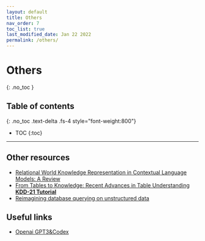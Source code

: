 ```yaml
---
layout: default
title: Others
nav_order: 7
toc_list: true
last_modified_date: Jan 22 2022
permalink: /others/
---
```

# Others
{: .no_toc }

## Table of contents
{: .no_toc .text-delta .fs-4 style="font-weight:800"}

- TOC
{:toc}

---
## Other resources
- [Relational World Knowledge Representation in Contextual Language Models: A Review](https://arxiv.org/abs/2104.05837)
- [From Tables to Knowledge: Recent Advances in Table Understanding **KDD-21 Tutorial**](https://usc-isi-i2.github.io/KDD21Tutorial/)
- [Reimagining database querying on unstructured data](https://ai.facebook.com/blog/using-ai-for-database-queries-on-any-unstructured-data-set/)


## Useful links
- [Openai GPT3&Codex](https://openai.com/api/)

